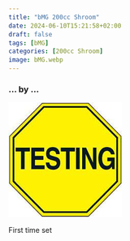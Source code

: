```yaml
---
title: "bMG 200cc Shroom"
date: 2024-06-10T15:21:58+02:00
draft: false
tags: [bMG]
categories: [200cc Shroom]
image: bMG.webp
---
```

### ... by ...
![Nothing there](testing.jpg)

First time set